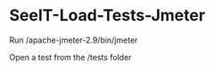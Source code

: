SeeIT-Load-Tests-Jmeter
=======================

Run /apache-jmeter-2.9/bin/jmeter

Open a test from the /tests folder